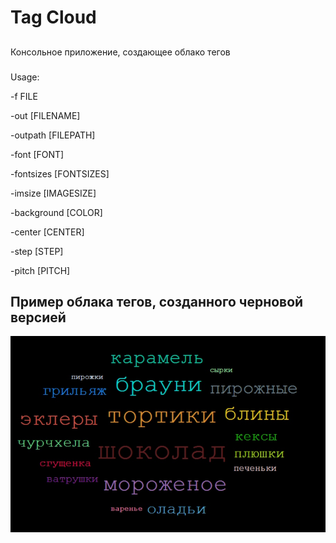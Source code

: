 ﻿# Tag Cloud

##
Консольное приложение, создающее облако тегов

###
Usage:

-f FILE 

-out \[FILENAME]

-outpath \[FILEPATH]

-font \[FONT]

-fontsizes \[FONTSIZES]

-imsize \[IMAGESIZE]

-background \[COLOR]

-center \[CENTER]

-step \[STEP]

-pitch \[PITCH]

## Пример облака тегов, созданного черновой версией 

![DraftExample](https://github.com/CaptainBelyash/di/blob/master/TagCloud/draft_example.jpg)

